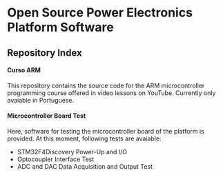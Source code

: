 # Open Source Power Electronics Platform Software

## Repository Index

#### Curso ARM

This repository contains the source code for the ARM microcontroller programming course offered in video lessons on YouTube. Currently only avaiable in Portuguese.

#### Microcontroller Board Test

Here, software for testing the microcontroller board of the platform is provided. At this moment, following tests are avaiable:

- STM32F4Discovery Power-Up and I/O
- Optocoupler Interface Test
- ADC and DAC Data Acquisition and Output Test
